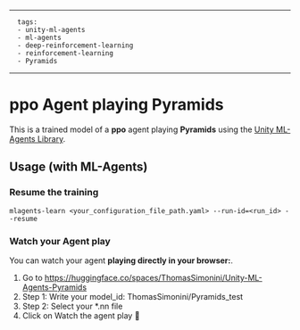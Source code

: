 
---
      tags:
      - unity-ml-agents
      - ml-agents
      - deep-reinforcement-learning
      - reinforcement-learning
      - Pyramids
---
    
  # **ppo** Agent playing **Pyramids**
  This is a trained model of a **ppo** agent playing **Pyramids** using the [Unity ML-Agents Library](https://github.com/Unity-Technologies/ml-agents).
  
  ## Usage (with ML-Agents)
  ### Resume the training
  ```
  mlagents-learn <your_configuration_file_path.yaml> --run-id=<run_id> --resume
  ```
  ### Watch your Agent play
  You can watch your agent **playing directly in your browser:**. 
  
  1. Go to https://huggingface.co/spaces/ThomasSimonini/Unity-ML-Agents-Pyramids
  2. Step 1: Write your model_id: ThomasSimonini/Pyramids_test
  3. Step 2: Select your *.nn file
  4. Click on Watch the agent play 👀
  